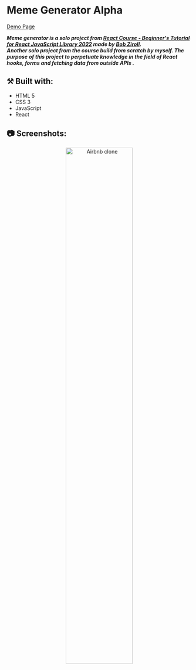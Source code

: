 # Meme Generator Alpha

[Demo Page](https://wiktorw0.github.io/meme-generator-alpha/)

***Meme generator is a solo project from [React Course - Beginner's Tutorial for React JavaScript Library 2022](https://www.youtube.com/watch?v=bMknfKXIFA8) made by [Bob Ziroll](https://github.com/bobziroll).***
</br>
***Another solo project from the course build from scratch by myself. The purpose of this project to perpetuate knowledge in the field of React hooks, forms and fetching data from outside APIs .***
</br>

## ⚒️ Built with:
- HTML 5
- CSS 3
- JavaScript
- React

## 📷 Screenshots:
<p align="center">
<img src="https://i.imgur.com/y2w5m5b.png" height="60%" width="60%" alt="Airbnb clone"/>
<br />
